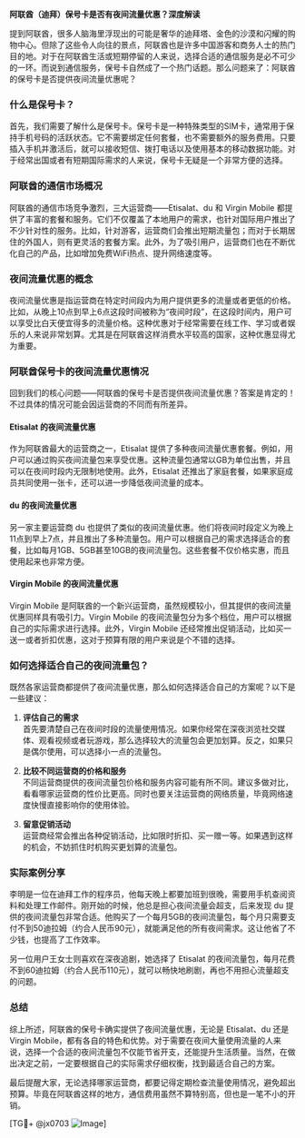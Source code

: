 **阿联酋（迪拜）保号卡是否有夜间流量优惠？深度解读**

提到阿联酋，很多人脑海里浮现出的可能是奢华的迪拜塔、金色的沙漠和闪耀的购物中心。但除了这些令人向往的景点，阿联酋也是许多中国游客和商务人士的热门目的地。对于在阿联酋生活或短期停留的人来说，选择合适的通信服务是必不可少的一环。而说到通信服务，保号卡自然成了一个热门话题。那么问题来了：阿联酋的保号卡是否提供夜间流量优惠呢？

### 什么是保号卡？
首先，我们需要了解什么是保号卡。保号卡是一种特殊类型的SIM卡，通常用于保持手机号码的活跃状态。它不需要绑定任何套餐，也不需要额外的服务费用。只要插入手机并激活后，就可以接收短信、拨打电话以及使用基本的移动数据功能。对于经常出国或者有短期国际需求的人来说，保号卡无疑是一个非常方便的选择。

### 阿联酋的通信市场概况
阿联酋的通信市场竞争激烈，三大运营商——Etisalat、du 和 Virgin Mobile 都提供了丰富的套餐和服务。它们不仅覆盖了本地用户的需求，也针对国际用户推出了不少针对性的服务。比如，针对游客，运营商们会推出短期流量包；而对于长期居住的外国人，则有更灵活的套餐方案。此外，为了吸引用户，运营商们也在不断优化自己的产品，比如增加免费WiFi热点、提升网络速度等。

### 夜间流量优惠的概念
夜间流量优惠是指运营商在特定时间段内为用户提供更多的流量或者更低的价格。比如，从晚上10点到早上6点这段时间被称为“夜间时段”，在这段时间内，用户可以享受比白天便宜得多的流量价格。这种优惠对于经常需要在线工作、学习或者娱乐的人来说非常划算。尤其是在阿联酋这样消费水平较高的国家，这种优惠显得尤为重要。

### 阿联酋保号卡的夜间流量优惠情况
回到我们的核心问题——阿联酋的保号卡是否提供夜间流量优惠？答案是肯定的！不过具体的情况可能会因运营商的不同而有所差异。

#### Etisalat 的夜间流量优惠
作为阿联酋最大的运营商之一，Etisalat 提供了多种夜间流量优惠套餐。例如，用户可以通过购买夜间流量包来享受优惠。这种流量包通常以GB为单位出售，并且可以在夜间时段内无限制地使用。此外，Etisalat 还推出了家庭套餐，如果家庭成员共同使用一张卡，还可以进一步降低夜间流量的成本。

#### du 的夜间流量优惠
另一家主要运营商 du 也提供了类似的夜间流量优惠。他们将夜间时段定义为晚上11点到早上7点，并且推出了多种流量包。用户可以根据自己的需求选择适合的套餐，比如每月1GB、5GB甚至10GB的夜间流量包。这些套餐不仅价格实惠，而且使用起来也非常方便。

#### Virgin Mobile 的夜间流量优惠
Virgin Mobile 是阿联酋的一个新兴运营商，虽然规模较小，但其提供的夜间流量优惠同样具有吸引力。Virgin Mobile 的夜间流量包分为多个档位，用户可以根据自己的实际需求进行选择。此外，Virgin Mobile 还经常推出促销活动，比如买一送一或者折扣优惠，这对于预算有限的用户来说是个不错的选择。

### 如何选择适合自己的夜间流量包？
既然各家运营商都提供了夜间流量优惠，那么如何选择适合自己的方案呢？以下是一些建议：

1. **评估自己的需求**  
   首先要清楚自己在夜间时段的流量使用情况。如果你经常在深夜浏览社交媒体、观看视频或者玩游戏，那么选择较大的流量包会更加划算。反之，如果只是偶尔使用，可以选择小一点的流量包。

2. **比较不同运营商的价格和服务**  
   不同运营商提供的夜间流量包价格和服务内容可能有所不同。建议多做对比，看看哪家运营商的性价比更高。同时也要关注运营商的网络质量，毕竟网络速度快慢直接影响你的使用体验。

3. **留意促销活动**  
   运营商经常会推出各种促销活动，比如限时折扣、买一赠一等。如果遇到这样的机会，不妨抓住时机购买更划算的流量包。

### 实际案例分享
李明是一位在迪拜工作的程序员，他每天晚上都要加班到很晚，需要用手机查阅资料和处理工作邮件。刚开始的时候，他总是担心夜间流量会超支，后来发现 du 提供的夜间流量包非常合适。他购买了一个每月5GB的夜间流量包，每个月只需要支付不到50迪拉姆（约合人民币90元），就能满足他的所有夜间需求。这让他省了不少钱，也提高了工作效率。

另一位用户王女士则喜欢在深夜追剧，她选择了 Etisalat 的夜间流量包，每月花费不到60迪拉姆（约合人民币110元），就可以畅快地刷剧，再也不用担心流量超支的问题。

### 总结
综上所述，阿联酋的保号卡确实提供了夜间流量优惠，无论是 Etisalat、du 还是 Virgin Mobile，都有各自的特色和优势。对于需要在夜间大量使用流量的人来说，选择一个合适的夜间流量包不仅能节省开支，还能提升生活质量。当然，在做出决定之前，一定要根据自己的实际需求仔细权衡，找到最适合自己的方案。

最后提醒大家，无论选择哪家运营商，都要记得定期检查流量使用情况，避免超出预算。毕竟在阿联酋这样的地方，通信费用虽然不算特别高，但也是一笔不小的开销。

[TG💪+ @jx0703 ![Image](https://github.com/user-attachments/assets/dbca1d08-cadb-493c-b0ec-ad6f7a83f270)]